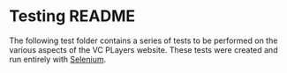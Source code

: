 # Testing README
The following test folder contains a series of tests to be performed on the various aspects of the VC PLayers website. These tests were created and run entirely with [Selenium](https://www.selenium.dev/projects/).